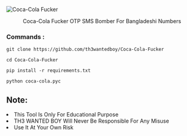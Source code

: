 ![Coca-Cola Fucker](https://i.ibb.co/6NwgLyq/coca-cola.png)
<p align="center">Coca-Cola Fucker OTP SMS Bomber For Bangladeshi Numbers</p>

### Commands :
``` shell script
git clone https://github.com/th3wantedboy/Coca-Cola-Fucker
```
``` shell script
cd Coca-Cola-Fucker
```
``` shell script
pip install -r requirements.txt
```
``` shell script
python coca-cola.pyc
```

## Note:
<li>This Tool Is Only For Educational Purpose</li>
<li>TH3 WANTED BOY Will Never Be Responsible For Any Misuse</li>
<li>Use It At Your Own Risk</li>
